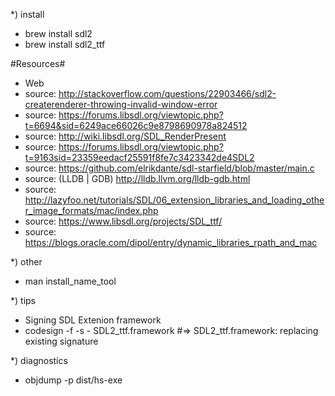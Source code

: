 *) install
* brew install sdl2
* brew install sdl2_ttf

#Resources#
* Web
* source: http://stackoverflow.com/questions/22903466/sdl2-createrenderer-throwing-invalid-window-error
* source: https://forums.libsdl.org/viewtopic.php?t=6694&sid=6249ace66026c9e8798690978a824512
* source: http://wiki.libsdl.org/SDL_RenderPresent
* source: https://forums.libsdl.org/viewtopic.php?t=9163sid=23359eedacf25591f8fe7c3423342de4SDL2
* source: https://github.com/elrikdante/sdl-starfield/blob/master/main.c
* source: (LLDB | GDB) http://lldb.llvm.org/lldb-gdb.html
* source: http://lazyfoo.net/tutorials/SDL/06_extension_libraries_and_loading_other_image_formats/mac/index.php
* source: https://www.libsdl.org/projects/SDL_ttf/
* source: https://blogs.oracle.com/dipol/entry/dynamic_libraries_rpath_and_mac

*) other
* man install_name_tool

*) tips 
* Signing SDL Extenion framework
* codesign -f -s - SDL2_ttf.framework #=> SDL2_ttf.framework: replacing existing signature

*) diagnostics
* objdump -p dist/hs-exe
